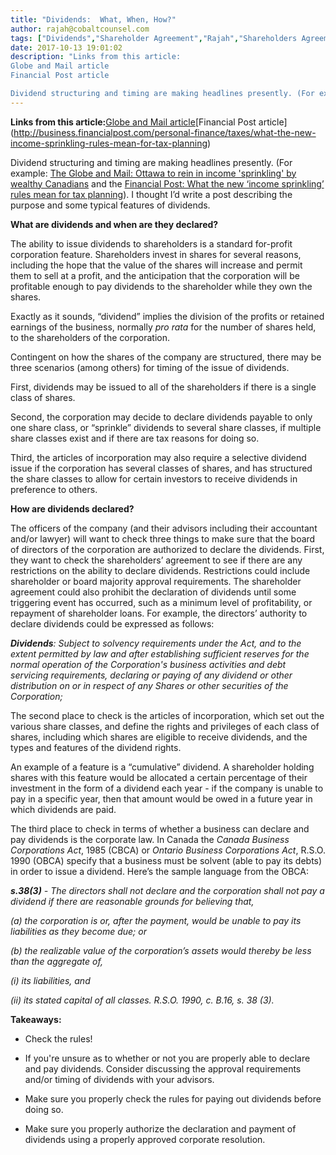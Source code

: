 ```yaml
---
title: "Dividends:  What, When, How?"
author: rajah@cobaltcounsel.com
tags: ["Dividends","Shareholder Agreement","Rajah","Shareholders Agreement","Canada (ON)","Canada (General)"]
date: 2017-10-13 19:01:02
description: "Links from this article:
Globe and Mail article
Financial Post article

Dividend structuring and timing are making headlines presently. (For example:  The Globe and Mail:  Ottawa to rein in income 's..."
---
```


**Links from this article:**[Globe and Mail article](https://beta.theglobeandmail.com/news/politics/ottawa-to-cut-back-on-income-sprinkling-by-doctors-and-other-professionals/article35717410/?ref=http://www.theglobeandmail.com&amp;)[Financial Post article](http://business.financialpost.com/personal-finance/taxes/what-the-new-income-sprinkling-rules-mean-for-tax-planning)

Dividend structuring and timing are making headlines presently. (For example:  [The Globe and Mail:  Ottawa to rein in income 'sprinkling' by wealthy Canadians](https://beta.theglobeandmail.com/news/politics/ottawa-to-cut-back-on-income-sprinkling-by-doctors-and-other-professionals/article35717410/?ref=http://www.theglobeandmail.com&amp;) and the [Financial Post: What the new ‘income sprinkling’ rules mean for tax planning](http://business.financialpost.com/personal-finance/taxes/what-the-new-income-sprinkling-rules-mean-for-tax-planning)).  I thought I’d write a post describing the purpose and some typical features of dividends.

 

**What are dividends and when are they declared?**

The ability to issue dividends to shareholders is a standard for-profit corporation feature.  Shareholders invest in shares for several reasons, including the hope that the value of the shares will increase and permit them to sell at a profit, and the anticipation that the corporation will be profitable enough to pay dividends to the shareholder while they own the shares.

 

Exactly as it sounds, “dividend” implies the division of the profits or retained earnings of the business, normally *pro rata* for the number of shares held, to the shareholders of the corporation.

 

Contingent on how the shares of the company are structured, there may be three scenarios (among others) for timing of the issue of dividends.

 

First, dividends may be issued to all of the shareholders if there is a single class of shares.

 

Second, the corporation may decide to declare dividends payable to only one share class, or “sprinkle” dividends to several share classes, if multiple share classes exist and if there are tax reasons for doing so.

 

Third, the articles of incorporation may also require a selective dividend issue if the corporation has several classes of shares, and has structured the share classes to allow for certain investors to receive dividends in preference to others.

**How are dividends declared?**

The officers of the company (and their advisors including their accountant and/or lawyer) will want to check three things to make sure that the board of directors of the corporation are authorized to declare the dividends.  First, they want to check the shareholders’ agreement to see if there are any restrictions on the ability to declare dividends.  Restrictions could include shareholder or board majority approval requirements.  The shareholder agreement could also prohibit the declaration of dividends until some triggering event has occurred, such as a minimum level of profitability, or repayment of shareholder loans. For example, the directors’ authority to declare dividends could be expressed as follows:

 

***Dividends**: Subject to solvency requirements under the Act, and to the extent permitted by law and after establishing sufficient reserves for the normal operation of the Corporation's business activities and debt servicing requirements, declaring or paying of any dividend or other distribution on or in respect of any Shares or other securities of the Corporation;*

 

The second place to check is the articles of incorporation, which set out the various share classes, and define the rights and privileges of each class of shares, including which shares are eligible to receive dividends, and the types and features of the dividend rights.

An example of a feature is a “cumulative” dividend. A shareholder holding shares with this feature would be allocated a certain percentage of their investment in the form of a dividend each year - if the company is unable to pay in a specific year, then that amount would be owed in a future year in which dividends are paid.

 

The third place to check in terms of whether a business can declare and pay dividends is the corporate law.  In Canada the *Canada Business Corporations Act*, 1985 (CBCA) or *Ontario Business Corporations Act*, R.S.O. 1990 (OBCA) specify that a business must be solvent (able to pay its debts) in order to issue a dividend.  Here’s the sample language from the OBCA:

***s.38(3)** - The directors shall not declare and the corporation shall not pay a dividend if there are reasonable grounds for believing that,*

*(a) the corporation is or, after the payment, would be unable to pay its liabilities as they become due; or*

*(b) the realizable value of the corporation’s assets would thereby be less than the aggregate of,*

*(i) its liabilities, and*

*(ii) its stated capital of all classes.  R.S.O. 1990, c. B.16, s. 38 (3).*

 

**Takeaways:**

- Check the rules!

 

- If you're unsure as to whether or not you are properly able to declare and pay dividends. Consider discussing the approval requirements and/or timing of dividends with your advisors.

 

- Make sure you properly check the rules for paying out dividends before doing so.

 

- Make sure you properly authorize the declaration and payment of dividends using a properly approved corporate resolution.